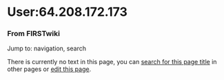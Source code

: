 # User:64.208.172.173

### From FIRSTwiki

Jump to: navigation, search

There is currently no text in this page, you can [search for this page
title](/index.php/Special:Search/64.208.172.173
"Special:Search/64.208.172.173" ) in other pages or [edit this
page](http://www.firstwiki.net/index.php?title=User:64.208.172.173&action=edit
"http://www.firstwiki.net/index.php?title=User:64.208.172.173&action=edit" ).


